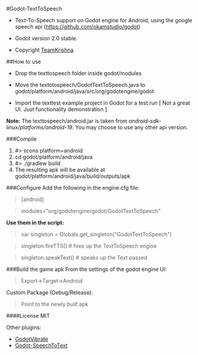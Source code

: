 #Godot-TextToSpeech
- Text-To-Speech support on Godot engine for Android, using the google speech api (https://github.com/okamstudio/godot)

- Godot version 2.0 stable.

- Copyright [TeamKrishna](http://teamkrishna.in)

##How to use
- Drop the texttospeech folder inside godot/modules

- Move the textotospeech/GodotTextToSpeech.java to godot/platform/android/java/src/org/godotengine/godot

- Import the texttest example project in Godot for a test run [ Not a great UI. Just functionality demonstration ]


**Note:** The texttospeech/android.jar is taken from  *android-sdk-linux/platforms/android-19*. You may choose to use any other api version.

###Compile
1. #> scons platform=android
2. cd godot/platform/android/java
3. #> ./gradlew build
4. The resulting apk will be available at godot/platform/android/java/build/outputs/apk
 
###Configure
Add the following in the engine.cfg file:

> [android]

> modules="org/godotengine/godot/GodotTextToSpeech"

**Use them in the script:**

> var singleton = Globals.get_singleton("GodotTextToSpeech")

> singleton.fireTTS() # fires up the TextToSpeech engine

> singleton.speakText() # speaks up the Text passed 

###Build the game apk
From the settings of the godot engine UI:

> Export->Target->Android


Custom Package (Debug/Release): 
> Point to the newly built apk


####License
MIT

Other plugins: 
- [GodotVibrate](https://github.com/literaldumb/GodotVibrate) 
- [Godot-SpeechToText](https://github.com/literaldumb/Godot-SpeechToText)


